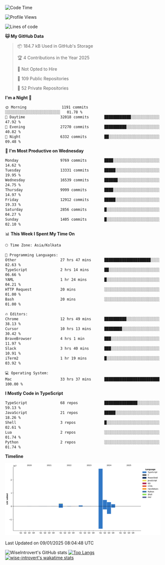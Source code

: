 <!--START_SECTION:waka-->
![Code Time](http://img.shields.io/badge/Code%20Time-2%2C094%20hrs%2050%20mins-blue)

![Profile Views](http://img.shields.io/badge/Profile%20Views-0-blue)

![Lines of code](https://img.shields.io/badge/From%20Hello%20World%20I%27ve%20Written-40.7%20million%20lines%20of%20code-blue)

**🐱 My GitHub Data** 

> 📦 184.7 kB Used in GitHub's Storage 
 > 
> 🏆 4 Contributions in the Year 2025
 > 
> 🚫 Not Opted to Hire
 > 
> 📜 109 Public Repositories 
 > 
> 🔑 52 Private Repositories 
 > 
**I'm a Night 🦉** 

```text
🌞 Morning                1191 commits        ░░░░░░░░░░░░░░░░░░░░░░░░░   01.78 % 
🌆 Daytime                32018 commits       ████████████░░░░░░░░░░░░░   47.92 % 
🌃 Evening                27270 commits       ██████████░░░░░░░░░░░░░░░   40.82 % 
🌙 Night                  6332 commits        ██░░░░░░░░░░░░░░░░░░░░░░░   09.48 % 
```
📅 **I'm Most Productive on Wednesday** 

```text
Monday                   9769 commits        ████░░░░░░░░░░░░░░░░░░░░░   14.62 % 
Tuesday                  13331 commits       █████░░░░░░░░░░░░░░░░░░░░   19.95 % 
Wednesday                16539 commits       ██████░░░░░░░░░░░░░░░░░░░   24.75 % 
Thursday                 9999 commits        ████░░░░░░░░░░░░░░░░░░░░░   14.97 % 
Friday                   12912 commits       █████░░░░░░░░░░░░░░░░░░░░   19.33 % 
Saturday                 2856 commits        █░░░░░░░░░░░░░░░░░░░░░░░░   04.27 % 
Sunday                   1405 commits        █░░░░░░░░░░░░░░░░░░░░░░░░   02.10 % 
```


📊 **This Week I Spent My Time On** 

```text
🕑︎ Time Zone: Asia/Kolkata

💬 Programming Languages: 
Other                    27 hrs 47 mins      █████████████████████░░░░   82.63 % 
TypeScript               2 hrs 14 mins       ██░░░░░░░░░░░░░░░░░░░░░░░   06.66 % 
YAML                     1 hr 24 mins        █░░░░░░░░░░░░░░░░░░░░░░░░   04.21 % 
HTTP Request             20 mins             ░░░░░░░░░░░░░░░░░░░░░░░░░   01.00 % 
Bash                     20 mins             ░░░░░░░░░░░░░░░░░░░░░░░░░   01.00 % 

🔥 Editors: 
Chrome                   12 hrs 49 mins      ██████████░░░░░░░░░░░░░░░   38.13 % 
Cursor                   10 hrs 13 mins      ████████░░░░░░░░░░░░░░░░░   30.42 % 
BraveBrowser             4 hrs 1 min         ███░░░░░░░░░░░░░░░░░░░░░░   11.97 % 
Slack                    3 hrs 40 mins       ███░░░░░░░░░░░░░░░░░░░░░░   10.91 % 
iTerm2                   1 hr 19 mins        █░░░░░░░░░░░░░░░░░░░░░░░░   03.92 % 

💻 Operating System: 
Mac                      33 hrs 37 mins      █████████████████████████   100.00 % 
```

**I Mostly Code in TypeScript** 

```text
TypeScript               68 repos            ███████████████░░░░░░░░░░   59.13 % 
JavaScript               21 repos            █████░░░░░░░░░░░░░░░░░░░░   18.26 % 
Shell                    3 repos             █░░░░░░░░░░░░░░░░░░░░░░░░   02.61 % 
Lua                      2 repos             ░░░░░░░░░░░░░░░░░░░░░░░░░   01.74 % 
Python                   2 repos             ░░░░░░░░░░░░░░░░░░░░░░░░░   01.74 % 
```



**Timeline**

![Lines of Code chart](https://raw.githubusercontent.com/wise-introvert/wise-introvert/master/assets/bar_graph.png)


 Last Updated on 09/01/2025 08:04:48 UTC
<!--END_SECTION:waka-->

![WiseIntrovert's GitHub stats](https://github-readme-stats.vercel.app/api?username=wise-introvert&count_private=true&show_icons=true)
[![Top Langs](https://github-readme-stats.vercel.app/api/top-langs/?username=wise-introvert&langs_count=10)](https://github.com/anuraghazra/github-readme-stats)
[![wise-introvert's wakatime stats](https://github-readme-stats.vercel.app/api/wakatime?username=wiseintrovert)](https://github.com/anuraghazra/github-readme-stats)
